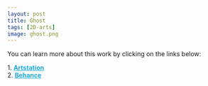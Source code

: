 ```yaml
---
layout: post 
title: Ghost
tags: [2D-arts]
image: ghost.png
---
```


<!--more-->

You can learn more about this work by clicking on the links below: <br/>

<div>
	1.
    <a href="https://www.artstation.com/artwork/Z5ZDX1" target="_blank" style="font-weight: bold; color: #1CAAD9;">Artstation</a><br/>
	2.
	<a href="https://www.behance.net/gallery/84999275/Ghost" target="_blank" style="font-weight: bold; color: #1CAAD9;">Behance</a><br/>	
</div>
